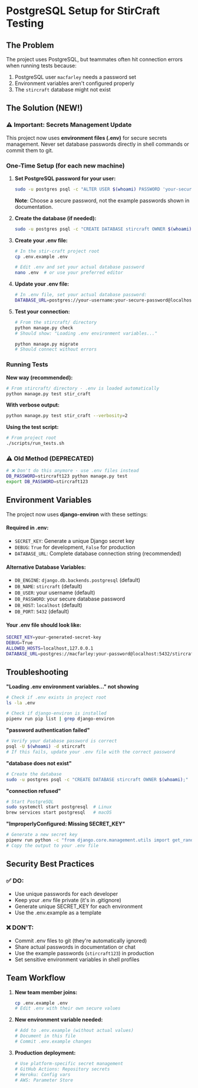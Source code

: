 # PostgreSQL Setup for StirCraft Testing

## The Problem
The project uses PostgreSQL, but teammates often hit connection errors when running tests because:
1. PostgreSQL user `macfarley` needs a password set
2. Environment variables aren't configured properly
3. The `stircraft` database might not exist

## The Solution (NEW!)

### ⚠️ Important: Secrets Management Update
This project now uses **environment files (.env)** for secure secrets management. Never set database passwords directly in shell commands or commit them to git.

### One-Time Setup (for each new machine)

1. **Set PostgreSQL password for your user:**
   ```bash
   sudo -u postgres psql -c "ALTER USER $(whoami) PASSWORD 'your-secure-password';"
   ```
   **Note**: Choose a secure password, not the example passwords shown in documentation.

2. **Create the database (if needed):**
   ```bash
   sudo -u postgres psql -c "CREATE DATABASE stircraft OWNER $(whoami);" 2>/dev/null || echo "Database already exists"
   ```

3. **Create your .env file:**
   ```bash
   # In the stir-craft project root
   cp .env.example .env
   
   # Edit .env and set your actual database password
   nano .env  # or use your preferred editor
   ```

4. **Update your .env file:**
   ```bash
   # In .env file, set your actual database password:
   DATABASE_URL=postgres://your-username:your-secure-password@localhost:5432/stircraft
   ```

5. **Test your connection:**
   ```bash
   # From the stircraft/ directory
   python manage.py check
   # Should show: "Loading .env environment variables..."
   
   python manage.py migrate
   # Should connect without errors
   ```

### Running Tests

**New way (recommended):**
```bash
# From stircraft/ directory - .env is loaded automatically
python manage.py test stir_craft
```

**With verbose output:**
```bash
python manage.py test stir_craft --verbosity=2
```

**Using the test script:**
```bash
# From project root
./scripts/run_tests.sh
```

### ⚠️ Old Method (DEPRECATED)
```bash
# ❌ Don't do this anymore - use .env files instead
DB_PASSWORD=stircraft123 python manage.py test
export DB_PASSWORD=stircraft123
```

## Environment Variables
The project now uses **django-environ** with these settings:

#### Required in .env:
- `SECRET_KEY`: Generate a unique Django secret key
- `DEBUG`: `True` for development, `False` for production
- `DATABASE_URL`: Complete database connection string (recommended)

#### Alternative Database Variables:
- `DB_ENGINE`: `django.db.backends.postgresql` (default)
- `DB_NAME`: `stircraft` (default)
- `DB_USER`: your username (default)
- `DB_PASSWORD`: your secure database password
- `DB_HOST`: `localhost` (default)
- `DB_PORT`: `5432` (default)

#### Your .env file should look like:
```bash
SECRET_KEY=your-generated-secret-key
DEBUG=True
ALLOWED_HOSTS=localhost,127.0.0.1
DATABASE_URL=postgres://macfarley:your-password@localhost:5432/stircraft
```

## Troubleshooting

**"Loading .env environment variables..." not showing**
```bash
# Check if .env exists in project root
ls -la .env

# Check if django-environ is installed
pipenv run pip list | grep django-environ
```

**"password authentication failed"**
```bash
# Verify your database password is correct
psql -U $(whoami) -d stircraft
# If this fails, update your .env file with the correct password
```

**"database does not exist"**
```bash
# Create the database
sudo -u postgres psql -c "CREATE DATABASE stircraft OWNER $(whoami);"
```

**"connection refused"**
```bash
# Start PostgreSQL
sudo systemctl start postgresql  # Linux
brew services start postgresql   # macOS
```

**"ImproperlyConfigured: Missing SECRET_KEY"**
```bash
# Generate a new secret key
pipenv run python -c "from django.core.management.utils import get_random_secret_key; print('SECRET_KEY=' + get_random_secret_key())"
# Copy the output to your .env file
```

## Security Best Practices

### ✅ DO:
- Use unique passwords for each developer
- Keep your .env file private (it's in .gitignore)
- Generate unique SECRET_KEY for each environment
- Use the .env.example as a template

### ❌ DON'T:
- Commit .env files to git (they're automatically ignored)
- Share actual passwords in documentation or chat
- Use the example passwords (`stircraft123`) in production
- Set sensitive environment variables in shell profiles

## Team Workflow

1. **New team member joins:**
   ```bash
   cp .env.example .env
   # Edit .env with their own secure values
   ```

2. **New environment variable needed:**
   ```bash
   # Add to .env.example (without actual values)
   # Document in this file
   # Commit .env.example changes
   ```

3. **Production deployment:**
   ```bash
   # Use platform-specific secret management
   # GitHub Actions: Repository secrets
   # Heroku: Config vars
   # AWS: Parameter Store
   ```
